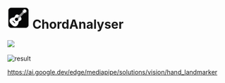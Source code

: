# <img src="assets/icon.png" width="50"/> ChordAnalyser

<img src="https://github.com/user-attachments/assets/c98a09a4-8530-4a88-896c-9eb22a70889b" width=350) />

![result](https://github.com/user-attachments/assets/f5ae2d5c-01d6-4429-8938-c638b982a7fd)

https://ai.google.dev/edge/mediapipe/solutions/vision/hand_landmarker
